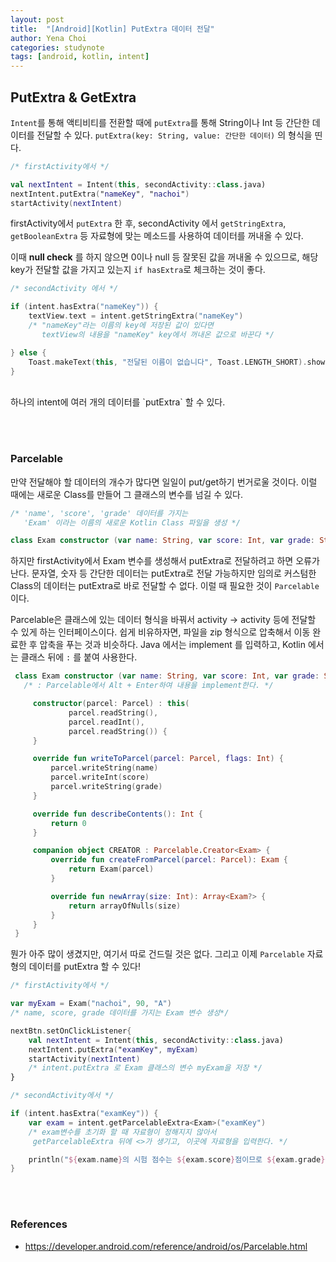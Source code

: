 ```yaml
---
layout: post
title:  "[Android][Kotlin] PutExtra 데이터 전달"
author: Yena Choi
categories: studynote
tags: [android, kotlin, intent]
---
```


## PutExtra & GetExtra
`Intent`를 통해 액티비티를 전환할 때에 `putExtra`를 통해 String이나 Int 등 간단한 데이터를 전달할 수 있다. `putExtra(key: String, value: 간단한 데이터)` 의 형식을 띤다.

```Kotlin
/* firstActivity에서 */

val nextIntent = Intent(this, secondActivity::class.java)
nextIntent.putExtra("nameKey", "nachoi")
startActivity(nextIntent)
```

firstActivity에서 `putExtra` 한 후, secondActivity 에서 `getStringExtra`, `getBooleanExtra` 등 자료형에 맞는 메소드를 사용하여 데이터를 꺼내올 수 있다.

이때 **null check** 를 하지 않으면 0이나 null 등 잘못된 값을 꺼내올 수 있으므로, 해당 key가 전달할 값을 가지고 있는지 `if hasExtra`로 체크하는 것이 좋다.

```kotlin
/* secondActivity 에서 */

if (intent.hasExtra("nameKey")) {
    textView.text = intent.getStringExtra("nameKey")  
    /* "nameKey"라는 이름의 key에 저장된 값이 있다면
       textView의 내용을 "nameKey" key에서 꺼내온 값으로 바꾼다 */

} else {
    Toast.makeText(this, "전달된 이름이 없습니다", Toast.LENGTH_SHORT).show()
}

```
<br>
하나의 intent에 여러 개의 데이터를 `putExtra` 할 수 있다.

<br><br>

### Parcelable
만약 전달해야 할 데이터의 개수가 많다면 일일이 put/get하기 번거로울 것이다. 이럴 때에는 새로운 Class를 만들어 그 클래스의 변수를 넘길 수 있다.

```kotlin
/* 'name', 'score', 'grade' 데이터를 가지는
   'Exam' 이라는 이름의 새로운 Kotlin Class 파일을 생성 */

class Exam constructor (var name: String, var score: Int, var grade: String)
```

하지만 firstActivity에서 Exam 변수를 생성해서 putExtra로 전달하려고 하면 오류가 난다. 문자열, 숫자 등 간단한 데이터는 putExtra로 전달 가능하지만 임의로 커스텀한 Class의 데이터는 putExtra로 바로 전달할 수 없다. 이럴 때 필요한 것이 `Parcelable` 이다.

Parcelable은 클래스에 있는 데이터 형식을 바꿔서 activity -> activity 등에 전달할 수 있게 하는 인터페이스이다. 쉽게 비유하자면, 파일을 zip 형식으로 압축해서 이동 완료한 후 압축을 푸는 것과 비슷하다. Java 에서는 implement 를 입력하고, Kotlin 에서는 클래스 뒤에 `:` 를 붙여 사용한다.

```kotlin
 class Exam constructor (var name: String, var score: Int, var grade: String) : Parcelable {
   /* : Parcelable에서 Alt + Enter하여 내용을 implement한다. */

     constructor(parcel: Parcel) : this(
             parcel.readString(),
             parcel.readInt(),
             parcel.readString()) {
     }

     override fun writeToParcel(parcel: Parcel, flags: Int) {
         parcel.writeString(name)
         parcel.writeInt(score)
         parcel.writeString(grade)
     }

     override fun describeContents(): Int {
         return 0
     }

     companion object CREATOR : Parcelable.Creator<Exam> {
         override fun createFromParcel(parcel: Parcel): Exam {
             return Exam(parcel)
         }

         override fun newArray(size: Int): Array<Exam?> {
             return arrayOfNulls(size)
         }
     }
 }

```

뭔가 아주 많이 생겼지만, 여기서 따로 건드릴 것은 없다. 그리고 이제 `Parcelable` 자료형의 데이터를 putExtra 할 수 있다!
<br>

```kotlin
/* firstActivity에서 */

var myExam = Exam("nachoi", 90, "A")
/* name, score, grade 데이터를 가지는 Exam 변수 생성*/

nextBtn.setOnClickListener{
    val nextIntent = Intent(this, secondActivity::class.java)
    nextIntent.putExtra("examKey", myExam)
    startActivity(nextIntent)
    /* intent.putExtra 로 Exam 클래스의 변수 myExam을 저장 */
}
```

```kotlin
/* secondActivity에서 */

if (intent.hasExtra("examKey")) {
    var exam = intent.getParcelableExtra<Exam>("examKey")
    /* exam변수를 초기화 할 때 자료형이 정해지지 않아서
     getParcelableExtra 뒤에 <>가 생기고, 이곳에 자료형을 입력한다. */

    println("${exam.name}의 시험 점수는 ${exam.score}점이므로 ${exam.grade}등급이다.")
}
```
<br><br>

### References
- https://developer.android.com/reference/android/os/Parcelable.html
